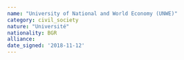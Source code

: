 ```yaml
---
name: "University of National and World Economy (UNWE)"
category: civil_society
nature: "Université"
nationality: BGR
alliance: 
date_signed: '2018-11-12'
---
```

    
